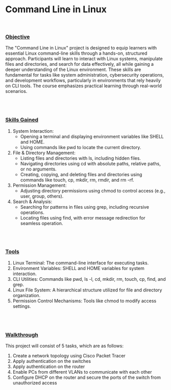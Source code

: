 # Command Line in Linux
</br>

### <ins>Objective</ins>

The "Command Line in Linux" project is designed to equip learners with essential Linux command-line skills through a hands-on, structured approach. Participants will learn to interact with Linux systems, manipulate files and directories, and search for data effectively, all while gaining a deeper understanding of the Linux environment. These skills are fundamental for tasks like system administration, cybersecurity operations, and development workflows, particularly in environments that rely heavily on CLI tools. The course emphasizes practical learning through real-world scenarios.

</br></br>
### <ins>Skills Gained</ins>

1. System Interaction:
    - Opening a terminal and displaying environment variables like SHELL and HOME.
    - Using commands like pwd to locate the current directory.
2. File & Directory Management:
   - Listing files and directories with ls, including hidden files.
   - Navigating directories using cd with absolute paths, relative paths, or no arguments.
   - Creating, copying, and deleting files and directories using commands like touch, cp, mkdir, rm, rmdir, and rm -rf.
3. Permission Management:
     - Adjusting directory permissions using chmod to control access (e.g., user, group, others).
4. Search & Analysis:
   - Searching for patterns in files using grep, including recursive operations.
   - Locating files using find, with error message redirection for seamless operation.

</br></br>
### <ins>Tools</ins>

1. Linux Terminal: The command-line interface for executing tasks.
2. Environment Variables: SHELL and HOME variables for system interaction.
3. CLI Utilities: Commands like pwd, ls -l, cd, mkdir, rm, touch, cp, find, and grep.
4. Linux File System: A hierarchical structure utilized for file and directory organization.
5. Permission Control Mechanisms: Tools like chmod to modify access settings.
 
</br></br>

### <ins>Walkthrough</ins>

This project will consist of 5 tasks, which are as follows:
1. Create a network topology using Cisco Packet Tracer
2. Apply authentication on the switches
3. Apply authentication on the router
4. Enable PCs from different VLANs to communicate with each other
5. Configure DHCP on the router and secure the ports of the switch from unauthorized access
</div>
</br>


